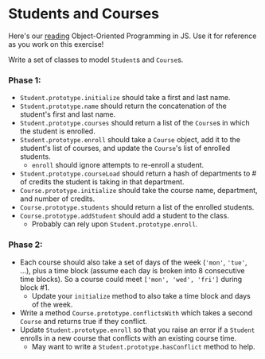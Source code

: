 # Students and Courses

Here's our [reading][oo-js] Object-Oriented Programming in JS. Use it for reference as you work on this exercise!

Write a set of classes to model `Student`s and `Course`s.

### Phase 1:
* `Student.prototype.initialize` should take a first and last name.
* `Student.prototype.name` should return the concatenation of the student's
  first and last name.
* `Student.prototype.courses` should return a list of the `Course`s in which
  the student is enrolled.
* `Student.prototype.enroll` should take a `Course` object, add it to the
  student's list of courses, and update the `Course`'s list of
  enrolled students.
    * `enroll` should ignore attempts to re-enroll a student.
* `Student.prototype.courseLoad` should return a hash of departments to # of
  credits the student is taking in that department.
* `Course.prototype.initialize` should take the course name, department, and
  number of credits.
* `Course.prototype.students` should return a list of the enrolled students.
* `Course.prototype.addStudent` should add a student to the class.
  * Probably can rely upon `Student.prototype.enroll`.

### Phase 2:
* Each course should also take a set of days of the week (`'mon'`,
  `'tue'`, ...), plus a time block (assume each day is broken into 8
  consecutive time blocks). So a course could meet
  `['mon', 'wed', 'fri']` during block #1.
    * Update your `initialize` method to also take a time block and
      days of the week.
* Write a method `Course.prototype.conflictsWith` which takes a second
  `Course` and returns true if they conflict.
* Update `Student.prototype.enroll` so that you raise an error if a `Student`
  enrolls in a new course that conflicts with an existing course time.
    * May want to write a `Student.prototype.hasConflict` method to help.

[oo-js]: ../../../readings/object-oriented-js.md
